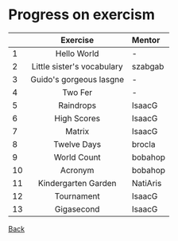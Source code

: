 # Progress on exercism
|  | Exercise | Mentor |
| :--- | :---: | :--- |
| 1 | Hello World | - |
| 2 | Little sister's vocabulary | szabgab |
| 3 | Guido's gorgeous lasgne | - |
| 4 | Two Fer | - |
| 5 | Raindrops | IsaacG |
| 6 | High Scores | IsaacG |
| 7 | Matrix | IsaacG |
| 8 | Twelve Days | brocla |
| 9 | World Count | bobahop |
| 10 | Acronym | bobahop |
| 11 | Kindergarten Garden | NatiAris |
| 12 | Tournament | IsaacG |
| 13 | Gigasecond| IsaacG |


[Back](https://idanadir.github.io)
